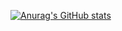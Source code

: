 [![Anurag's GitHub stats](https://github-readme-stats.vercel.app/api?username=chillout2san)](https://github.com/anuraghazra/github-readme-stats)

<!--
**chillout2san/chillout2san** is a ✨ _special_ ✨ repository because its `README.md` (this file) appears on your GitHub profile.

Here are some ideas to get you started:

- 🔭 I’m currently working on ...
- 🌱 I’m currently learning ...
- 👯 I’m looking to collaborate on ...
- 🤔 I’m looking for help with ...
- 💬 Ask me about ...
- 📫 How to reach me: ...
- 😄 Pronouns: ...
- ⚡ Fun fact: ...
-->
